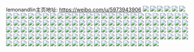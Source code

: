 lemonandlin主页地址: https://weibo.com/u/5973943906 
![](https://wx4.sinaimg.cn/mw2000/006wi3HYgy1h914pd03rwj30u012uahu.jpg) 
![](https://wx4.sinaimg.cn/mw2000/006wi3HYgy1h914pah67cj30u0140k3l.jpg) 
![](https://wx4.sinaimg.cn/mw2000/006wi3HYgy1h914pbvovcj30u0140qga.jpg) 
![](https://wx4.sinaimg.cn/mw2000/006wi3HYgy1h914p9je1zj30u0140qcd.jpg) 
![](https://wx4.sinaimg.cn/mw2000/006wi3HYgy1h914p8rp2yj30u014012q.jpg) 
![](https://wx4.sinaimg.cn/mw2000/006wi3HYgy1h914phjxpoj30wi0twwjt.jpg) 
![](https://wx4.sinaimg.cn/mw2000/006wi3HYgy1h914pe2v1xj30u011rqcq.jpg) 
![](https://wx4.sinaimg.cn/mw2000/006wi3HYgy1h914pf2lf6j30u01487fb.jpg) 
![](https://wx4.sinaimg.cn/mw2000/006wi3HYgy1h914pg6zk4j30u00w67cg.jpg) 
![](https://wx4.sinaimg.cn/mw2000/006wi3HYgy1h914p7nnb9j30vy0u0gse.jpg) 
![](https://wx4.sinaimg.cn/mw2000/006wi3HYgy1h914pgxdogj30u010778d.jpg) 
![](https://wx4.sinaimg.cn/mw2000/006wi3HYly1h8z7lnmg4sj30wi1lje35.jpg) 
![](https://wx4.sinaimg.cn/mw2000/006wi3HYly1h8z7lqamqoj335s23u4qr.jpg) 
![](https://wx4.sinaimg.cn/mw2000/006wi3HYly1h8z7lmhrfoj30wi1cydnf.jpg) 
![](https://wx4.sinaimg.cn/mw2000/006wi3HYly1h8z7lsp02cj30wi1yc4qp.jpg) 
![](https://wx4.sinaimg.cn/mw2000/006wi3HYly1h8z7ltimfjj30wi1ldnat.jpg) 
![](https://wx4.sinaimg.cn/mw2000/006wi3HYly1h8z7lufuc8j30wi1yc4cv.jpg) 
![](https://wx4.sinaimg.cn/mw2000/006wi3HYly1h8z7m8os0mj314010bwqa.jpg) 
![](https://wx4.sinaimg.cn/mw2000/006wi3HYly1h8yxzupfn3j30x20u0agr.jpg) 
![](https://wx4.sinaimg.cn/mw2000/006wi3HYgy1h8yii6dp0yj30u01p6gq1.jpg) 
![](https://wx4.sinaimg.cn/mw2000/006wi3HYgy1h8yhd042jnj30pw1gkgs0.jpg) 
![](https://wx4.sinaimg.cn/mw2000/006wi3HYgy1h8xqoj39a0j30wi0oqmzw.jpg) 
![](https://wx4.sinaimg.cn/mw2000/006wi3HYgy1h8wmmido86j30u01hcanj.jpg) 
![](https://wx4.sinaimg.cn/mw2000/006wi3HYgy1h8wmmint58j30qc1atwn3.jpg) 
![](https://wx4.sinaimg.cn/mw2000/006wi3HYgy1h8wkmdt6rpj30u01hc19r.jpg) 
![](https://wx4.sinaimg.cn/mw2000/006wi3HYgy1h8v3wttqd6j30wi1yc43c.jpg) 
![](https://wx4.sinaimg.cn/mw2000/006wi3HYgy1h8uiwtciwtj30u01syq8f.jpg) 
![](https://wx4.sinaimg.cn/mw2000/006wi3HYgy1h8uiwpqppqj30u01syq83.jpg) 
![](https://wx4.sinaimg.cn/mw2000/006wi3HYgy1h8uiwwuzsuj30u01sy441.jpg) 
![](https://wx4.sinaimg.cn/mw2000/006wi3HYgy1h8uiwzky48j30u01sy7ay.jpg) 
![](https://wx4.sinaimg.cn/mw2000/006wi3HYgy1h8tbs689g9j30u01syjwh.jpg) 
![](https://wx4.sinaimg.cn/mw2000/006wi3HYgy1h8s6uy78f6j30u0146gqr.jpg) 
![](https://wx4.sinaimg.cn/mw2000/006wi3HYgy1h8ruxnnr1pj30rp1dtadz.jpg) 
![](https://wx4.sinaimg.cn/mw2000/006wi3HYgy1h8ruxormr2j30ro17vn01.jpg) 
![](https://wx4.sinaimg.cn/mw2000/006wi3HYgy1h8ruxqze8cj30u01hc10o.jpg) 
![](https://wx4.sinaimg.cn/mw2000/006wi3HYgy1h8o9qgnxo9j32c0340x6s.jpg) 
![](https://wx4.sinaimg.cn/mw2000/006wi3HYgy1h8o9qjq94bj32c03404qq.jpg) 
![](https://wx4.sinaimg.cn/mw2000/006wi3HYgy1h8o9qnpbh3j32c0340qv6.jpg) 
![](https://wx4.sinaimg.cn/mw2000/006wi3HYgy1h8o9qt2b15j32c0340b2a.jpg) 
![](https://wx4.sinaimg.cn/mw2000/006wi3HYgy1h8o9qwro8qj31sc2dsu0x.jpg) 
![](https://wx4.sinaimg.cn/mw2000/006wi3HYgy1h8o9qybqehj32c0340b2a.jpg) 
![](https://wx4.sinaimg.cn/mw2000/006wi3HYgy1h8o9r53sy0j33402c0npe.jpg) 
![](https://wx4.sinaimg.cn/mw2000/006wi3HYgy1h8o9qc05mvj32c0340u0y.jpg) 
![](https://wx4.sinaimg.cn/mw2000/006wi3HYgy1h8o9r9uitmj32c0340qv6.jpg) 
![](https://wx4.sinaimg.cn/mw2000/006wi3HYgy1h8o9rgdnhyj32c03404qr.jpg) 
![](https://wx4.sinaimg.cn/mw2000/006wi3HYgy1h8o9rhpcj1j32c03404qp.jpg) 
![](https://wx4.sinaimg.cn/mw2000/006wi3HYgy1h8o9rlu162j30wi1ycqv5.jpg) 
![](https://wx4.sinaimg.cn/mw2000/006wi3HYgy1h8nlmtxz37j30u00u0wgw.jpg) 
![](https://wx4.sinaimg.cn/mw2000/006wi3HYgy1h8l4vklfftj32c0340x6r.jpg) 
![](https://wx4.sinaimg.cn/mw2000/006wi3HYgy1h8gos6053cj30u0140gtm.jpg) 
![](https://wx4.sinaimg.cn/mw2000/006wi3HYgy1h8goun9m82j30u0140tjk.jpg) 
![](https://wx4.sinaimg.cn/mw2000/006wi3HYgy1h8fedzaohdj31400u0aip.jpg) 
![](https://wx4.sinaimg.cn/mw2000/006wi3HYgy1h8dw7ejmtwj30rq1a4426.jpg) 
![](https://wx4.sinaimg.cn/mw2000/006wi3HYgy1h8dw7i5j5xj30u01sy0z6.jpg) 
![](https://wx4.sinaimg.cn/mw2000/006wi3HYgy1h887rxq9o9j30u01407ev.jpg) 
![](https://wx4.sinaimg.cn/mw2000/006wi3HYgy1h882nprfklj30wi0sd0vo.jpg) 
![](https://wx4.sinaimg.cn/mw2000/006wi3HYgy1h86vsqi8p1j30k00zkae7.jpg) 
![](https://wx4.sinaimg.cn/mw2000/006wi3HYgy1h7z98r8vhtj30wi0qoab0.jpg) 
![](https://wx4.sinaimg.cn/mw2000/006wi3HYgy1h7g5vge1cnj30v00nuwfa.jpg) 
![](https://wx4.sinaimg.cn/mw2000/006wi3HYgy1h7exclc67oj30s509cq4b.jpg) 
![](https://wx4.sinaimg.cn/mw2000/006wi3HYgy1h7e0mepu37j30u01407ct.jpg) 
![](https://wx4.sinaimg.cn/mw2000/006wi3HYgy1h7e0mjo3jrj30u0140aio.jpg) 
![](https://wx4.sinaimg.cn/mw2000/006wi3HYgy1h7e0mlky4hj30u0140tgr.jpg) 
![](https://wx4.sinaimg.cn/mw2000/006wi3HYgy1h7e0mngc33j30u0140tap.jpg) 
![](https://wx4.sinaimg.cn/mw2000/006wi3HYgy1h7e0mp2iutj30u014040p.jpg) 
![](https://wx4.sinaimg.cn/mw2000/006wi3HYgy1h7e0mha6wpj30u0140tg2.jpg) 
![](https://wx4.sinaimg.cn/mw2000/006wi3HYgy1h7e0mqt2ouj30u0140q5d.jpg) 
![](https://wx4.sinaimg.cn/mw2000/006wi3HYgy1h7e0ms5wy7j30u0140q5j.jpg) 
![](https://wx4.sinaimg.cn/mw2000/006wi3HYgy1h7e0mtblajj30u01407c9.jpg) 
![](https://wx4.sinaimg.cn/mw2000/006wi3HYgy1h7e0mugt4rj30u0140tba.jpg) 
![](https://wx4.sinaimg.cn/mw2000/006wi3HYgy1h7e0mvsuj5j30u0140mzp.jpg) 
![](https://wx4.sinaimg.cn/mw2000/006wi3HYgy1h7e0mwm3i2j30u0140q50.jpg) 
![](https://wx4.sinaimg.cn/mw2000/006wi3HYgy1h7e0mx8p0jj30u0140jyo.jpg) 
![](https://wx4.sinaimg.cn/mw2000/006wi3HYgy1h7e0eg0iubj30st1f7jv8.jpg) 
![](https://wx4.sinaimg.cn/mw2000/006wi3HYgy1h6fs4tcrisj30u01hcgp7.jpg) 
![](https://wx4.sinaimg.cn/mw2000/006wi3HYgy1h6fs4v62pij30u0140jww.jpg) 
![](https://wx4.sinaimg.cn/mw2000/006wi3HYgy1h6fs4we2hcj30u0140431.jpg) 
![](https://wx4.sinaimg.cn/mw2000/006wi3HYgy1h6fs4xpkxfj30u0140q86.jpg) 
![](https://wx4.sinaimg.cn/mw2000/006wi3HYgy1h65datfdiaj30sg0mijsm.jpg) 
![](https://wx4.sinaimg.cn/mw2000/006wi3HYgy1h65dau4w3dj31400u00u5.jpg) 
![](https://wx4.sinaimg.cn/mw2000/006wi3HYgy1h65dauzkyzj30u0140wgo.jpg) 
![](https://wx4.sinaimg.cn/mw2000/006wi3HYgy1h65daw8wedj30u0140tcn.jpg) 
![](https://wx4.sinaimg.cn/mw2000/006wi3HYgy1h65daxm0k3j30u0140jwx.jpg) 
![](https://wx4.sinaimg.cn/mw2000/006wi3HYgy1h65dayxo2dj30u01400wn.jpg) 
![](https://wx4.sinaimg.cn/mw2000/006wi3HYgy1h65bx7zc9kj30wi0p30tn.jpg) 
![](https://wx4.sinaimg.cn/mw2000/006wi3HYgy1h648v8taugj30u014076g.jpg) 
![](https://wx4.sinaimg.cn/mw2000/006wi3HYgy1h5zepitxrnj30u0141adp.jpg) 
![](https://wx4.sinaimg.cn/mw2000/006wi3HYgy1h5r3t7plbnj30u01hc45p.jpg) 
![](https://wx4.sinaimg.cn/mw2000/006wi3HYgy1h5r3t79h3xj30u01hcdli.jpg) 
![](https://wx4.sinaimg.cn/mw2000/006wi3HYgy1h5l43ywr4tj31sc2dsnpe.jpg) 
![](https://wx4.sinaimg.cn/mw2000/006wi3HYgy1h5l46ekiirj31sc2dsnpe.jpg) 
![](https://wx4.sinaimg.cn/mw2000/006wi3HYgy1h5l46qq1lej31sc2dsh0x.jpg) 
![](https://wx4.sinaimg.cn/mw2000/006wi3HYgy1h5hzev1m92j30yc0yc1fd.jpg) 
![](https://wx4.sinaimg.cn/mw2000/006wi3HYgy1h5hzexgvukj31c92dsb29.jpg) 
![](https://wx4.sinaimg.cn/mw2000/006wi3HYgy1h5hu1j9to9j30re0q0ac5.jpg) 
![](https://wx4.sinaimg.cn/mw2000/006wi3HYgy1h5er8r1xgbj30u01hcafa.jpg) 
![](https://wx4.sinaimg.cn/mw2000/006wi3HYgy1h5e7l0pl8tj32c0340x6p.jpg) 
![](https://wx4.sinaimg.cn/mw2000/006wi3HYgy1h57jdy1cjyj31400u0dll.jpg) 
![](https://wx4.sinaimg.cn/mw2000/006wi3HYgy1h57a675nvnj30j60oogpd.jpg) 
![](https://wx4.sinaimg.cn/mw2000/006wi3HYgy1h55du0p1xuj315o2bce81.jpg) 
![](https://wx4.sinaimg.cn/mw2000/006wi3HYgy1h55dtyclwzj315o2p81ky.jpg) 
![](https://wx4.sinaimg.cn/mw2000/006wi3HYgy1h55du25oq1j315o2bc1je.jpg) 
![](https://wx4.sinaimg.cn/mw2000/006wi3HYgy1h55du52ujaj315o2bce81.jpg) 
![](https://wx4.sinaimg.cn/mw2000/006wi3HYly1h4wua4nb9tj30u0140qa1.jpg) 
![](https://wx4.sinaimg.cn/mw2000/006wi3HYly1h4v65jfvptj30u0140aj5.jpg) 
![](https://wx4.sinaimg.cn/mw2000/006wi3HYgy1h4g4rkrrtnj30wi1ycwvf.jpg) 
![](https://wx4.sinaimg.cn/mw2000/006wi3HYgy1h4g4skfdigj30wi1yc4ol.jpg) 
![](https://wx4.sinaimg.cn/mw2000/006wi3HYgy1h4c6y22pwzj31400u0wp2.jpg) 
![](https://wx4.sinaimg.cn/mw2000/006wi3HYgy1h2a9d9ty1lj310k35r4qp.jpg) 
![](https://wx4.sinaimg.cn/mw2000/006wi3HYgy1h2a9dckgexj32el35su0z.jpg) 
![](https://wx4.sinaimg.cn/mw2000/006wi3HYgy1h2a9dequ12j31il35ru0x.jpg) 
![](https://wx4.sinaimg.cn/mw2000/006wi3HYgy1h2a9diljjdj32dc35sx6p.jpg) 
![](https://wx4.sinaimg.cn/mw2000/006wi3HYgy1h2a9dl4k64j32dc35se82.jpg) 
![](https://wx4.sinaimg.cn/mw2000/006wi3HYgy1h2a9dge4jxj324s35skjl.jpg) 
![](https://wx4.sinaimg.cn/mw2000/006wi3HYgy1h2a9dnayhyj31w02iob2a.jpg) 
![](https://wx4.sinaimg.cn/mw2000/006wi3HYgy1h2a9dpr03tj32dc35snpe.jpg) 
![](https://wx4.sinaimg.cn/mw2000/006wi3HYgy1h2a9dsfrl2j32dc35skjl.jpg) 
![](https://wx4.sinaimg.cn/mw2000/006wi3HYgy1h1vkceaooyj30u0140tif.jpg) 
![](https://wx4.sinaimg.cn/mw2000/006wi3HYgy1h1vkcf0c1cj30u0140q96.jpg) 
![](https://wx4.sinaimg.cn/mw2000/006wi3HYgy1h1lwdrc2e4j30u0280and.jpg) 
![](https://wx4.sinaimg.cn/mw2000/006wi3HYgy1h1lwdrzh3lj30u0280wqk.jpg) 
![](https://wx4.sinaimg.cn/mw2000/006wi3HYgy1h1lwdsktgrj30u01fuqcr.jpg) 
![](https://wx4.sinaimg.cn/mw2000/006wi3HYgy1h1lwe2irj5j30u01vinar.jpg) 
![](https://wx4.sinaimg.cn/mw2000/006wi3HYgy1h1cgif8ra5j30u01407a2.jpg) 
![](https://wx4.sinaimg.cn/mw2000/006wi3HYgy1h09b0p302kj31400u07do.jpg) 
![](https://wx4.sinaimg.cn/mw2000/006wi3HYgy1h09b0sfx7aj31400u0dpd.jpg) 
![](https://wx4.sinaimg.cn/mw2000/006wi3HYgy1h09b0umiesj31400u0tga.jpg) 
